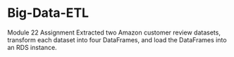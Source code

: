 # Big-Data-ETL
Module 22 Assignment
Extracted two Amazon customer review datasets, transform each dataset into four DataFrames, and load the DataFrames into an RDS instance.
